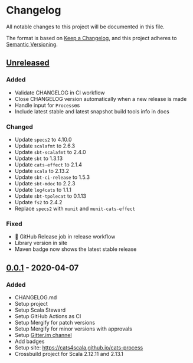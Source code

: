 # Changelog

All notable changes to this project will be documented in this file.

The format is based on [Keep a Changelog](https://keepachangelog.com/en/1.0.0/), and this project adheres to [Semantic Versioning](https://semver.org/spec/v2.0.0.html).

## [Unreleased]
### Added

- Validate CHANGELOG in CI workflow
- Close CHANGELOG version automatically when a new release is made
- Handle input for `Process`es
- Include latest stable and latest snapshot build tools info in docs

### Changed
- Update `specs2` to 4.10.0
- Update `scalafmt` to 2.6.3
- Update `sbt-scalafmt` to 2.4.0
- Update `sbt` to 1.3.13
- Update `cats-effect` to 2.1.4
- Update `scala` to 2.13.2
- Update `sbt-ci-release` to 1.5.3
- Update `sbt-mdoc` to 2.2.3
- Update `log4cats` to 1.1.1
- Update `sbt-tpolecat` to 0.1.13
- Update `fs2` to 2.4.2
- Replace `specs2` with `munit` and `munit-cats-effect`
### Fixed
- :rocket: GitHub Release job in release workflow
- Library version in site
- Maven badge now shows the latest stable release

## [0.0.1] - 2020-04-07
### Added
- CHANGELOG.md
- Setup project
- Setup Scala Steward
- Setup GitHub Actions as CI
- Setup Mergify for patch versions
- Setup Mergify for minor versions with approvals
- Setup [Gitter.im channel](https://gitter.im/cats4scala/cats-process)
- Add badges
- Setup site: https://cats4scala.github.io/cats-process
- Crossbuild project for Scala 2.12.11 and 2.13.1

[Unreleased]: https://github.com/cats4scala/cats-process/compare/v0.0.1...HEAD
[0.0.1]: https://github.com/cats4scala/cats-process/compare/4ee110a...v0.0.1
